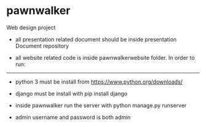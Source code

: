 # pawnwalker

Web design project 

* all presentation related document should be inside presentation Document repository

* all website related code is inside pawnwalkerwebsite folder. In order to run:
******** 

* python 3 must be install from https://www.python.org/downloads/
 
* django must be install with pip install django 

* inside pawnwalker run the server with python manage.py runserver 

* admin username and password is both admin


